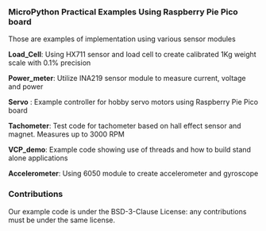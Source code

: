 ### MicroPython Practical Examples Using Raspberry Pie Pico board

Those are examples of implementation using various sensor modules

**Load_Cell**: Using HX711 sensor and load cell to create calibrated 1Kg weight scale with 0.1% precision

**Power_meter**: Utilize INA219 sensor module to measure current, voltage and power

**Servo** : Example controller for hobby servo motors using Raspberry Pie Pico board

**Tachometer**: Test code for tachometer based on hall effect sensor and magnet. Measures up to 3000 RPM

**VCP_demo**: Example code showing use of threads and how to build stand alone applications 

**Accelerometer**: Using 6050 module to create accelerometer and gyroscope

### Contributions

Our example code is under the BSD-3-Clause License: any contributions must be under the same license.

